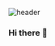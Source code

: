 ![header](https://capsule-render.vercel.app/api?type=waving&color=ADDFFF&height=300&section=header&text=yeonjae&fontSize=90)


### Hi there 👋

<!--
**yeonjae0/yeonjae0** is a ✨ _special_ ✨ repository because its `README.md` (this file) appears on your GitHub profile.

Here are some ideas to get you started:

- 🔭 I’m currently working on ...
- 🌱 I’m currently learning ...
- 👯 I’m looking to collaborate on ...
- 🤔 I’m looking for help with ...
- 💬 Ask me about ...
- 📫 How to reach me: ...
- 😄 Pronouns: ...
- ⚡ Fun fact: ...
-->

